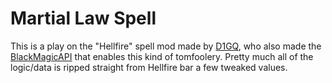 # Martial Law Spell
This is a play on the "Hellfire" spell mod made by [D1GQ](https://github.com/D1GQ/BlackMagicAPI), who also made the [BlackMagicAPI](https://github.com/D1GQ/BlackMagicAPI) that enables this kind of tomfoolery. Pretty much all of the logic/data is ripped straight from Hellfire bar a few tweaked values.
